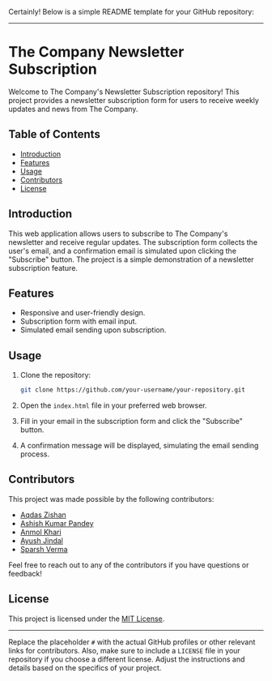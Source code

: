 Certainly! Below is a simple README template for your GitHub repository:

---

# The Company Newsletter Subscription

Welcome to The Company's Newsletter Subscription repository! This project provides a newsletter subscription form for users to receive weekly updates and news from The Company.

## Table of Contents

- [Introduction](#introduction)
- [Features](#features)
- [Usage](#usage)
- [Contributors](#contributors)
- [License](#license)

## Introduction

This web application allows users to subscribe to The Company's newsletter and receive regular updates. The subscription form collects the user's email, and a confirmation email is simulated upon clicking the "Subscribe" button. The project is a simple demonstration of a newsletter subscription feature.

## Features

- Responsive and user-friendly design.
- Subscription form with email input.
- Simulated email sending upon subscription.

## Usage

1. Clone the repository:

    ```bash
    git clone https://github.com/your-username/your-repository.git
    ```

2. Open the `index.html` file in your preferred web browser.

3. Fill in your email in the subscription form and click the "Subscribe" button.

4. A confirmation message will be displayed, simulating the email sending process.

## Contributors

This project was made possible by the following contributors:

- [Aqdas Zishan](#)
- [Ashish Kumar Pandey](#)
- [Anmol Khari](#)
- [Ayush Jindal](#)
- [Sparsh Verma](#)

Feel free to reach out to any of the contributors if you have questions or feedback!

## License

This project is licensed under the [MIT License](LICENSE).

---

Replace the placeholder `#` with the actual GitHub profiles or other relevant links for contributors. Also, make sure to include a `LICENSE` file in your repository if you choose a different license. Adjust the instructions and details based on the specifics of your project.
